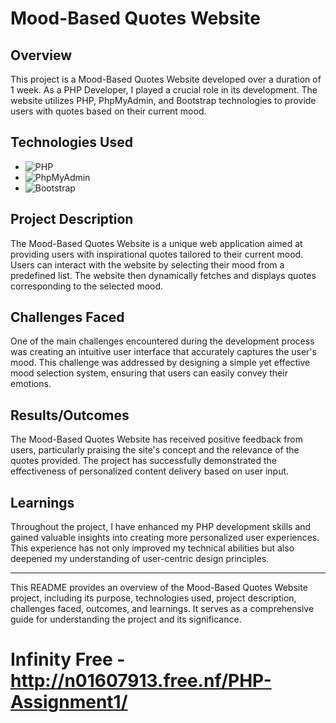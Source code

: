 # Mood-Based Quotes Website

## Overview

This project is a Mood-Based Quotes Website developed over a duration of 1 week. As a PHP Developer, I played a crucial role in its development. The website utilizes PHP, PhpMyAdmin, and Bootstrap technologies to provide users with quotes based on their current mood.

## Technologies Used

- ![PHP](https://img.shields.io/badge/PHP-777BB4?style=for-the-badge&logo=php&logoColor=white)
- ![PhpMyAdmin](https://img.shields.io/badge/PhpMyAdmin-6C757D?style=for-the-badge&logo=php&logoColor=white)
- ![Bootstrap](https://img.shields.io/badge/Bootstrap-7952B3?style=for-the-badge&logo=bootstrap&logoColor=white)

## Project Description

The Mood-Based Quotes Website is a unique web application aimed at providing users with inspirational quotes tailored to their current mood. Users can interact with the website by selecting their mood from a predefined list. The website then dynamically fetches and displays quotes corresponding to the selected mood.

## Challenges Faced

One of the main challenges encountered during the development process was creating an intuitive user interface that accurately captures the user's mood. This challenge was addressed by designing a simple yet effective mood selection system, ensuring that users can easily convey their emotions.

## Results/Outcomes

The Mood-Based Quotes Website has received positive feedback from users, particularly praising the site's concept and the relevance of the quotes provided. The project has successfully demonstrated the effectiveness of personalized content delivery based on user input.

## Learnings

Throughout the project, I have enhanced my PHP development skills and gained valuable insights into creating more personalized user experiences. This experience has not only improved my technical abilities but also deepened my understanding of user-centric design principles.

---

This README provides an overview of the Mood-Based Quotes Website project, including its purpose, technologies used, project description, challenges faced, outcomes, and learnings. It serves as a comprehensive guide for understanding the project and its significance.

# Infinity Free - http://n01607913.free.nf/PHP-Assignment1/

